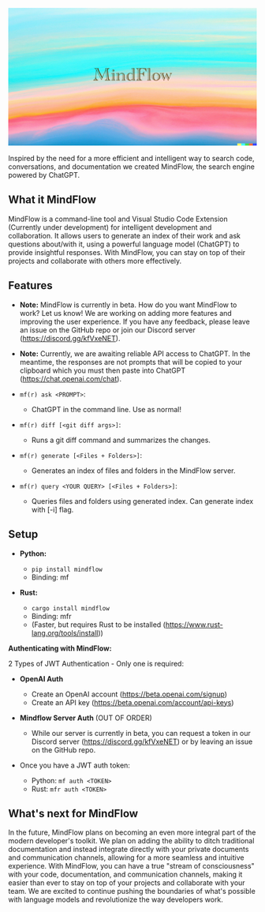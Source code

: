 ![Alt text](images/MindFlowHeader.png)

Inspired by the need for a more efficient and intelligent way to search code, conversations, and documentation we created MindFlow, the search engine powered by ChatGPT.

## What it MindFlow
MindFlow is a command-line tool and Visual Studio Code Extension (Currently under development) for intelligent development and collaboration. It allows users to generate an index of their work and ask questions about/with it, using a powerful language model (ChatGPT) to provide insightful responses. With MindFlow, you can stay on top of their projects and collaborate with others more effectively.

## Features
- **Note:** MindFlow is currently in beta. How do you want MindFlow to work? Let us know! We are working on adding more features and improving the user experience. If you have any feedback, please leave an issue on the GitHub repo or join our Discord server (https://discord.gg/kfVxeNET). 
- **Note:** Currently, we are awaiting reliable API access to ChatGPT. In the meantime, the responses are not prompts that will be copied to your clipboard which you must then paste into ChatGPT (https://chat.openai.com/chat).

- `mf(r) ask <PROMPT>`:                            
    - ChatGPT in the command line. Use as normal!
- `mf(r) diff [<git diff args>]`:                  
    - Runs a git diff command and summarizes the changes.
- `mf(r) generate [<Files + Folders>]`:            
    - Generates an index of files and folders in the MindFlow server.
- `mf(r) query <YOUR QUERY> [<Files + Folders>]`:  
    - Queries files and folders using generated index. Can generate index with [-i] flag.

## Setup
- **Python:**
    - `pip install mindflow`
    - Binding: mf

- **Rust:**
    - `cargo install mindflow`
    - Binding: mfr
    - (Faster, but requires Rust to be installed (https://www.rust-lang.org/tools/install))  

**Authenticating with MindFlow:**

2 Types of JWT Authentication - Only one is required:

- **OpenAI Auth**
    - Create an OpenAI account (https://beta.openai.com/signup)
    - Create an API key (https://beta.openai.com/account/api-keys)

- **Mindflow Server Auth** (OUT OF ORDER) 
    - While our server is currently in beta, you can request a token in our Discord server (https://discord.gg/kfVxeNET) or by leaving an issue on the GitHub repo.

- Once you have a JWT auth token:
    - Python: `mf auth <TOKEN>`
    - Rust:   ```mfr auth <TOKEN>``` 

## What's next for MindFlow
In the future, MindFlow plans on becoming an even more integral part of the modern developer's toolkit. We plan on adding the ability to ditch traditional documentation and instead integrate directly with your private documents and communication channels, allowing for a more seamless and intuitive experience. With MindFlow, you can have a true "stream of consciousness" with your code, documentation, and communication channels, making it easier than ever to stay on top of your projects and collaborate with your team. We are excited to continue pushing the boundaries of what's possible with language models and revolutionize the way developers work.
